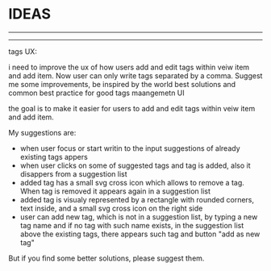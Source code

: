 # IDEAS


-----


-----

tags UX:

i need to improve the ux of how users add and edit tags within veiw item and add item. Now user can only write tags separated by a comma. Suggest me some improvements, be inspired by the world best solutions and common best practice for good tags maangemetn UI

the goal is to make it easier for users to add and edit tags within veiw item and add item.

My suggestions are:

- when user focus or start writin to the input suggestions of already existing tags appers
- when user clicks on some of suggested tags and tag is added, also it disappers from a suggestion list
- added tag has a small svg cross icon which allows to remove a tag. When tag is removed it appears again in a suggestion list
- added tag is visualy represented by a rectangle with rounded corners, text inside, and a small svg cross icon on the right side 
- user can add new tag, which is not in a suggestion list, by typing a new tag name and if no tag with such name exists, in the suggestion list above the existing tags, there appears such tag and button "add as new tag" 

But if you find some better solutions, please suggest them.
